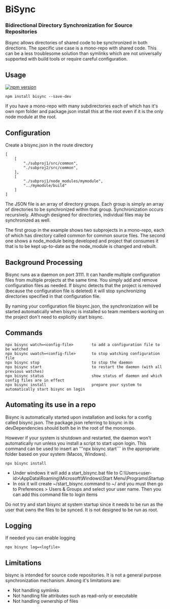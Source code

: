 # BiSync

### Bidirectional Directory Synchronization for Source Repositories

Bisync allows directories of shared code to be synchronized in both 
directions.  The specific use case is a mono-repo with shared code.  This 
can be a less troublesome solution than symlinks which are not universally 
supported with build tools or require careful configuration.

## Usage
[![npm version](https://badge.fury.io/js/bisync.svg)](https://badge.fury.io/js/bisync)
```
npm install bisync --save-dev
```
If you have a mono-repo with many subdirectories each of which has it's own
npm folder and package.json install this at the root even if it is the only
node module at the root.
## Configuration
Create a bisync.json in the route directory
```
[
    [
        "./subproj1/src/common",
        "./subproj2/src/common",
    ],
    [
        "./subproj1/node_modules/mymodule",
        "../mymodule/build"
    ]
]
```
The JSON file is an array of directory groups.  Each group is simply an
array of directories to be synchronized within that group.  Synchronization 
occurs recursively.  Although designed for directories, individual files may 
be synchronized as well.

The first group in the example shows two subprojects in a mono-repo, each of 
which has directory called common for common source files.  The second one shows a
node_module being developed and project that consumes it that is to be kept 
up-to-date as the node_module is changed and rebuilt.
## Background Processing
Bisync runs as a daemon on port 3111.  It can handle multiple 
configuration files from multiple projects at the same time. 
You simply add and remove configuration files as needed.  If bisync detects 
that the project is removed (because the configuration file is 
deleted) it will stop synchronizing directories
specified in that configuration file.

By naming your configuration file bisync.json, the synchronization will be 
started automatically when bisync is installed so team members working on 
the project don't need to explicitly start bisync.
## Commands

```
npx bisync watch=<config-file>        to add a configuration file to be watched
npx bisync uwatch=<config-file>       to stop watching configuration file
npx bisync stop                       to stop the daemon 
npx bisync start                      to restart the daemon (with all previous watches)
npx bisync status                     show status of daemon and which config files are in effect
npx bisync install                    prepare your system to automatically start bisync on login  
```
## Automating its use in a repo

Bisync is automatically started upon installation and looks for a 
config called bisync.json.  The package.json referring to bisync in its 
devDependencies should both be in the root of the monorepo.

However if your system is shutdown and restarted, the daemon won't 
automatically run unless you install a script to start upon login.  This 
command can be used to insert an '''npx bisync start``` in the appropriate 
folder based on your system (Macos, Windows). 

```
npx bisync install
```
* Under windows it will add a start_bisync.bat file to 
  C:\Users\<user-id>\AppData\Roaming\Microsoft\Windows\Start 
  Menu\Programs\Startup
* In osx it will create ~/start_bisync.command to ~/ and you must then go to 
  Preferences > Users & Groups and select your user name.  Then you can add 
  this command file to login items 

Do not try and start bisync at system startup since it needs to be run as 
the user that owns the files to be synced.  It is not designed to be run as 
root.
## Logging
If needed you can enable logging
```
npx bisync log=<logfile>
```
## Limitations
bisync is intended for source code repositories.  It is not a general 
purpose synchronization mechanism.  Among it's limitations are:
* Not handling symlinks
* Not handling file attributes such as read-only or executable
* Not handling ownership of files
